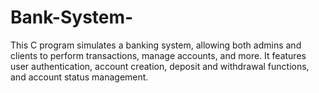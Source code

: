 # Bank-System-
This C program simulates a banking system, allowing both admins and clients to perform transactions, manage accounts, and more. It features user authentication, account creation, deposit and withdrawal functions, and account status management.
